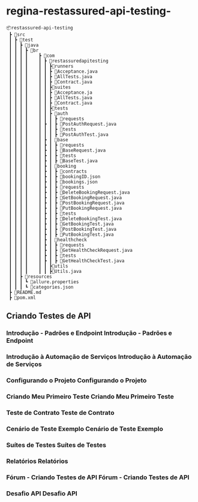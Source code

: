# regina-restassured-api-testing-

```
📦restassured-api-testing
 ┣ 📂src
 ┃ ┣ 📂test
 ┃ ┃ ┣ 📂java
 ┃ ┃ ┃ ┣ 📂br												
 ┃ ┃ ┃ ┃	┣ 📂com							 					
 ┃ ┃ ┃ ┃	┃ ┣ 📂restassuredapitesting							
 ┃ ┃ ┃ ┃	┃ ┃ ┣📂runners										
 ┃ ┃ ┃ ┃	┃ ┃ ┣ 📜Acceptance.java								
 ┃ ┃ ┃ ┃	┃ ┃ ┣ 📜AllTests.java								
 ┃ ┃ ┃ ┃	┃ ┃ ┣ 📜Contract.java								
 ┃ ┃ ┃ ┃	┃ ┃ ┣📂suites										
 ┃ ┃ ┃ ┃	┃ ┃ ┣ 📜Acceptance.ja								
 ┃ ┃ ┃ ┃	┃ ┃ ┣ 📜AllTests.java								
 ┃ ┃ ┃ ┃	┃ ┃ ┣ 📜Contract.java								
 ┃ ┃ ┃ ┃	┃ ┃ ┣📂tests										
 ┃ ┃ ┃ ┃	┃ ┃ ┣ 📂auth										
 ┃ ┃ ┃ ┃	┃ ┃ ┃ ┣ 📂requests									
 ┃ ┃ ┃ ┃	┃ ┣ ┃ ┣ 📜PostAuthRequest.java						
 ┃ ┃ ┃ ┃	┃ ┃ ┃ ┣ 📂tests										
 ┃ ┃ ┃ ┃	┃ ┃ ┃ ┣ 📜PostAuthTest.java							
 ┃ ┃ ┃ ┃	┃ ┣ ┃ 📂base										
 ┃ ┃ ┃ ┃	┃ ┣ ┃ ┣ 📂requests					
 ┃ ┃ ┃ ┃	┃ ┣ ┃ ┣ 📜BaseRequest.java		
 ┃ ┃ ┃ ┃	┃ ┣ ┃ ┣ 📂tests						
 ┃ ┃ ┃ ┃	┃ ┣ ┃ ┣ 📜BaseTest.java
 ┃ ┃ ┃ ┃	┃ ┣ ┃ 📂booking				
 ┃ ┃ ┃ ┃	┃ ┣ ┃ ┣ 📂contracts			
 ┃ ┃ ┃ ┃	┃ ┣ ┃ ┣ 📜bookingID.json	
 ┃ ┃ ┃ ┃	┃ ┣ ┃ ┣ 📜bookings.json
 ┃ ┃ ┃ ┃	┃ ┣ ┃ ┣ 📂requests			
 ┃ ┃ ┃ ┃	┃ ┣ ┃ ┣ 📜DeleteBookingRequest.java
 ┃ ┃ ┃ ┃	┃ ┣ ┃ ┣ 📜GetBookingRequest.java
 ┃ ┃ ┃ ┃	┃ ┣ ┃ ┣ 📜PostBookingRequest.java
 ┃ ┃ ┃ ┃	┃ ┣ ┃ ┣ 📜PutBookingRequest.java
 ┃ ┃ ┃ ┃	┃ ┣ ┃ ┣ 📂tests			
 ┃ ┃ ┃ ┃	┃ ┣ ┃ ┣ 📜DeleteBookingTest.java
 ┃ ┃ ┃ ┃	┃ ┣ ┃ ┣ 📜GetBookingTest.java
 ┃ ┃ ┃ ┃	┃ ┣ ┃ ┣ 📜PostBookingTest.java
 ┃ ┃ ┃ ┃	┃ ┣ ┃ ┣ 📜PutBookingTest.java
 ┃ ┃ ┃ ┃	┃ ┣ ┃ 📂healthcheck
 ┃ ┃ ┃ ┃	┃ ┣ ┃ ┣ 📂requests			
 ┃ ┃ ┃ ┃	┃ ┣ ┃ ┣ 📜GetHealthCheckRequest.java
 ┃ ┃ ┃ ┃	┃ ┣ ┃ ┣ 📂tests			
 ┃ ┃ ┃ ┃	┃ ┣ ┃ ┣ 📜GetHealthCheckTest.java
 ┃ ┃ ┃ ┃	┃ ┃ ┣📂utils
 ┃ ┃ ┃ ┃	┃ ┃ ┣📜Utils.java
 ┃ ┃ ┣ 📂resources
 ┃ ┃ ┃ ┗ 📜allure.properties
 ┃ ┃ ┃ ┗ 📜categories.json
 ┣ 📜README.md
 ┣ 📜pom.xml
```

## Criando Testes de API

### Introdução - Padrões e Endpoint Introdução - Padrões e Endpoint
### Introdução à Automação de Serviços Introdução à Automação de Serviços
### Configurando o Projeto Configurando o Projeto
### Criando Meu Primeiro Teste Criando Meu Primeiro Teste
### Teste de Contrato Teste de Contrato
### Cenário de Teste Exemplo Cenário de Teste Exemplo
### Suítes de Testes Suítes de Testes
### Relatórios Relatórios
### Fórum - Criando Testes de API Fórum - Criando Testes de API
### Desafio API Desafio API
